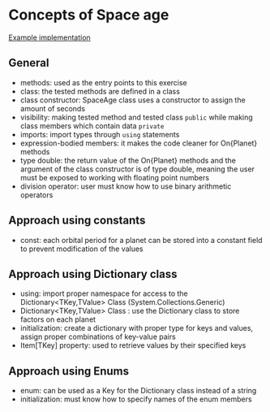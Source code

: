 # Concepts of Space age

[Example implementation](https://github.com/exercism/csharp/blob/master/exercises/space-age/Example.cs)

## General
- methods: used as the entry points to this exercise
- class: the tested methods are defined in a class
- class constructor: SpaceAge class uses a constructor to assign the amount of seconds
- visibility: making tested method and tested class `public` while making class members which contain data `private`
- imports: import types through `using` statements
- expression-bodied members: it makes the code cleaner for On{Planet} methods 
- type double: the return value of the On{Planet} methods and the argument of the class constructor is of type double, meaning the user must be exposed to working with floating point numbers
- division operator: user must know how to use binary arithmetic operators

## Approach using constants
- const: each orbital period for a planet can be stored into a constant field to prevent modification of the values

## Approach using Dictionary class
- using: import proper namespace for access to the Dictionary<TKey,TValue> Class (System.Collections.Generic)
- Dictionary<TKey,TValue> Class : use the Dictionary class to store factors on each planet
- initialization: create a dictionary with proper type for keys and values, assign proper combinations of key-value pairs
- Item[TKey] property: used to retrieve values by their specified keys

## Approach using Enums
- enum: can be used as a Key for the Dictionary class instead of a string
- initialization: must know how to specify names of the enum members
